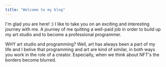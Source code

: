 ```yaml
---
title: "Welcome to my blog"
---
```


I'm glad you are here! :) 
I like to take you on an exciting and interesting journey with me. A journey of me quitting a well-paid job in order to build up my art studio and to become a professional programmer. 

WHY art studio and programming? 
Well, art has always been a part of my life and I belive that programming and art are kind of similar, in both ways you work in the role of a creator. Especially, when we think about NFT's the borders become blurred. 
